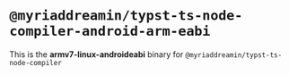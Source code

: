# `@myriaddreamin/typst-ts-node-compiler-android-arm-eabi`

This is the **armv7-linux-androideabi** binary for `@myriaddreamin/typst-ts-node-compiler`
